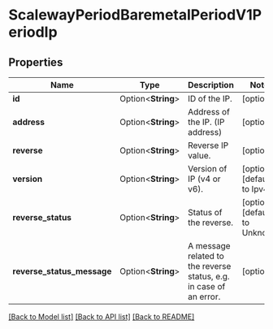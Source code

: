 # ScalewayPeriodBaremetalPeriodV1PeriodIp

## Properties

Name | Type | Description | Notes
------------ | ------------- | ------------- | -------------
**id** | Option<**String**> | ID of the IP. | [optional]
**address** | Option<**String**> | Address of the IP. (IP address) | [optional]
**reverse** | Option<**String**> | Reverse IP value. | [optional]
**version** | Option<**String**> | Version of IP (v4 or v6). | [optional][default to Ipv4]
**reverse_status** | Option<**String**> | Status of the reverse. | [optional][default to Unknown]
**reverse_status_message** | Option<**String**> | A message related to the reverse status, e.g. in case of an error. | [optional]

[[Back to Model list]](../README.md#documentation-for-models) [[Back to API list]](../README.md#documentation-for-api-endpoints) [[Back to README]](../README.md)


